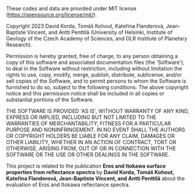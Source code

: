 These codes and data are provided under MIT license (https://opensource.org/license/mit/).

Copyright 2023 David Korda, Tomáš Kohout, Kateřina Flanderová, Jean-Baptiste Vincent, and Antti Penttilä (University of Helsinki, Institute of Geology of the Czech Academy of Sciences, and DLR Institute of Planetary Research).

Permission is hereby granted, free of charge, to any person obtaining a copy of this software and associated documentation files (the 'Software'), to deal in the Software without restriction, including without limitation the rights to use, copy, modify, merge, publish, distribute, sublicense, and/or sell copies of the Software, and to permit persons to whom the Software is furnished to do so, subject to the following conditions: The above copyright notice and this permission notice shall be included in all copies or substantial portions of the Software.

THE SOFTWARE IS PROVIDED 'AS IS', WITHOUT WARRANTY OF ANY KIND, EXPRESS OR IMPLIED, INCLUDING BUT NOT LIMITED TO THE WARRANTIES OF MERCHANTABILITY, FITNESS FOR A PARTICULAR PURPOSE AND NONINFRINGEMENT. IN NO EVENT SHALL THE AUTHORS OR COPYRIGHT HOLDERS BE LIABLE FOR ANY CLAIM, DAMAGES OR OTHER LIABILITY, WHETHER IN AN ACTION OF CONTRACT, TORT OR OTHERWISE, ARISING FROM, OUT OF OR IN CONNECTION WITH THE SOFTWARE OR THE USE OR OTHER DEALINGS IN THE SOFTWARE.

This project is related to the publication **Eros and Itokawa surface properties from reflectance spectra** by **David Korda, Tomáš Kohout, Kateřina Flanderová, Jean-Baptiste Vincent, and Antti Penttilä** about the evaluation of Eros and Itokawa reflectance spectra.

